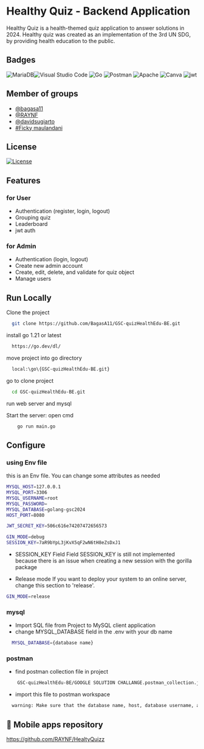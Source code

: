
# Healthy Quiz - Backend Application

Healthy Quiz is a health-themed quiz application to answer solutions in 2024. Healthy quiz was created as an implementation of the 3rd UN SDG, by providing health education to the public.
 


## Badges



![MariaDB](https://img.shields.io/badge/MariaDB-003545?style=for-the-badge&logo=mariadb&logoColor=white)![Visual Studio Code](https://img.shields.io/badge/Visual%20Studio%20Code-0078d7.svg?style=for-the-badge&logo=visual-studio-code&logoColor=white)
![Go](https://img.shields.io/badge/go-%2300ADD8.svg?style=for-the-badge&logo=go&logoColor=white)
![Postman](https://img.shields.io/badge/Postman-FF6C37?style=for-the-badge&logo=postman&logoColor=white)
![Apache](https://img.shields.io/badge/apache-%23D42029.svg?style=for-the-badge&logo=apache&logoColor=white)
![Canva](https://img.shields.io/badge/Canva-%2300C4CC.svg?&style=for-the-badge&logo=Canva&logoColor=white)
![jwt](https://img.shields.io/badge/JWT-000000?style=for-the-badge&logo=JSON%20web%20tokens&logoColor=white)


## Member of groups

- [@bagasa11](https://www.github.com/bagasa11)
- [@RAYNF](https://github.com/RAYNF)
- [@davidsugiarto](daaddimaki04@gmail.com)
- [#Ficky maulandani](muhammadficki01@gmail.com)




## License
[![License](https://img.shields.io/badge/License-Apache_2.0-blue.svg)](https://opensource.org/licenses/Apache-2.0)




## Features

### for User
- Authentication (register, login, logout)
- Grouping quiz
- Leaderboard
- jwt auth
### for Admin
- Authentication (login, logout)
- Create new admin account
- Create, edit, delete, and validate for quiz object
- Manage users
## Run Locally

Clone the project

```bash
  git clone https://github.com/BagasA11/GSC-quizHealthEdu-BE.git
```

install go 1.21 or latest 
```bash
  https://go.dev/dl/
```
move project into go directory
```bash
  local:\go\{GSC-quizHealthEdu-BE.git}
```
go to clone project
```bash
  cd GSC-quizHealthEdu-BE.git
```
run web server and mysql 

Start the server: open cmd 
```bash
    go run main.go
```


## Configure

### using Env file
this is an Env file. You can change 
some attributes as needed
```bash
MYSQL_HOST=127.0.0.1
MYSQL_PORT=3306
MYSQL_USERNAME=root
MYSQL_PASSWORD=
MYSQL_DATABASE=golang-gsc2024
HOST_PORT=8080

JWT_SECRET_KEY=506c616e74207472656573

GIN_MODE=debug
SESSION_KEY=7aR9bYpL3jKvX5qF2wN6tH8eZsDxJ1

```

- SESSION_KEY Field
Field SESSION_KEY is still not implemented because there is an issue when creating a new session with the gorilla package

- Release mode
If you want to deploy your system to an online server, change this section to 'release'.

```bash
GIN_MODE=release
```

### mysql
- Import SQL file from Project to MySQL client application
- change MYSQL_DATABASE field in the .env with  your db name
```bash
  MYSQL_DATABASE={database name}
```

### postman
- find postman collection file in project
```bash
    GSC-quizHealthEdu-BE/GOOGLE SOLUTION CHALLANGE.postman_collection.json
```
- import this file to postman workspace
```bash
  warning: Make sure that the database name, host, database username, and port match in the env file !!!
```
## 🔗 Mobile apps repository
https://github.com/RAYNF/HealtyQuizz

